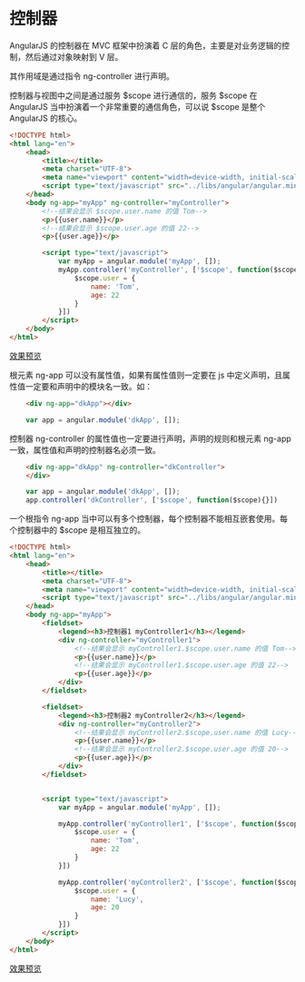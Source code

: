 # 控制器
AngularJS 的控制器在 MVC 框架中扮演着 C 层的角色，主要是对业务逻辑的控制，然后通过对象映射到 V 层。

其作用域是通过指令 ng-controller 进行声明。

控制器与视图中之间是通过服务 $scope 进行通信的，服务 $scope 在 AngularJS 当中扮演着一个非常重要的通信角色，可以说 $scope 是整个 AngularJS 的核心。

```html
<!DOCTYPE html>
<html lang="en">
    <head>
        <title></title>
        <meta charset="UTF-8">
        <meta name="viewport" content="width=device-width, initial-scale=1">
        <script type="text/javascript" src="../libs/angular/angular.min.js"></script>
    </head>
    <body ng-app="myApp" ng-controller="myController">
        <!--结果会显示 $scope.user.name 的值 Tom-->
        <p>{{user.name}}</p>
        <!--结果会显示 $scope.user.age 的值 22-->
        <p>{{user.age}}</p>

        <script type="text/javascript">
            var myApp = angular.module('myApp', []);
            myApp.controller('myController', ['$scope', function($scope){
                $scope.user = {
                    name: 'Tom',
                    age: 22
                }
            }])
        </script>
    </body>
</html>
```
[效果预览](https://dk-lan.github.io/angularjs-course/AngularJS1/controller/controller.html?_blank)

根元素 ng-app 可以没有属性值，如果有属性值则一定要在 js 中定义声明，且属性值一定要和声明中的模块名一致。如：
```html
    <div ng-app="dkApp"></div>
```
```javascript
    var app = angular.module('dkApp', []);
```
控制器 ng-controller 的属性值也一定要进行声明，声明的规则和根元素 ng-app 一致，属性值和声明的控制器名必须一致。
```html
    <div ng-app="dkApp" ng-controller="dkController">
    </div>
```
```javascript
    var app = angular.module('dkApp', []);
    app.controller('dkController', ['$scope', function($scope){}])
```

一个根指令 ng-app 当中可以有多个控制器，每个控制器不能相互嵌套使用。每个控制器中的 $scope 是相互独立的。
```html
<!DOCTYPE html>
<html lang="en">
    <head>
        <title></title>
        <meta charset="UTF-8">
        <meta name="viewport" content="width=device-width, initial-scale=1">
        <script type="text/javascript" src="../libs/angular/angular.min.js"></script>
    </head>
    <body ng-app="myApp">
        <fieldset>
            <legend><h3>控制器1 myController1</h3></legend>
            <div ng-controller="myController1">
                <!--结果会显示 myController1.$scope.user.name 的值 Tom-->
                <p>{{user.name}}</p>
                <!--结果会显示 myController1.$scope.user.age 的值 22-->
                <p>{{user.age}}</p>                
            </div>            
        </fieldset>

        <fieldset>
            <legend><h3>控制器2 myController2</h3></legend>
            <div ng-controller="myController2">
                <!--结果会显示 myController2.$scope.user.name 的值 Lucy-->
                <p>{{user.name}}</p>
                <!--结果会显示 myController2.$scope.user.age 的值 20-->
                <p>{{user.age}}</p>                
            </div>            
        </fieldset>       


        <script type="text/javascript">
            var myApp = angular.module('myApp', []);

            myApp.controller('myController1', ['$scope', function($scope){
                $scope.user = {
                    name: 'Tom',
                    age: 22
                }
            }])

            myApp.controller('myController2', ['$scope', function($scope){
                $scope.user = {
                    name: 'Lucy',
                    age: 20
                }
            }])            
        </script>
    </body>
</html>
```
[效果预览](https://dk-lan.github.io/angularjs-course/AngularJS1/controller/controllers.html?_blank)